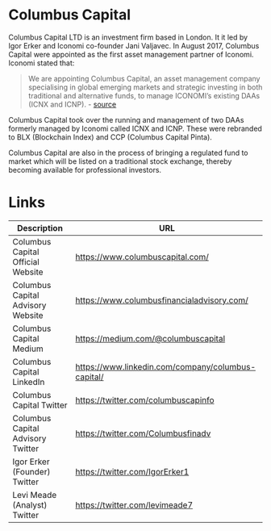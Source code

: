# Columbus Capital
Columbus Capital LTD is an investment firm based in London. It it led by Igor Erker and Iconomi co-founder Jani Valjavec. In August 2017, Columbus Capital were appointed as the first asset management partner of Iconomi. Iconomi stated that:

> We are appointing Columbus Capital, an asset management company specialising in global emerging markets and strategic investing in both traditional and alternative funds, to manage ICONOMI’s existing DAAs (ICNX and ICNP). - [source](https://medium.com/iconominet/introducing-columbus-capital-iconomis-first-asset-management-partner-5c64c3bc6abf)

Columbus Capital took over the running and management of two DAAs formerly managed by Iconomi called ICNX and ICNP. These were rebranded to BLX (Blockchain Index) and CCP (Columbus Capital Pinta).  

Columbus Capital are also in the process of bringing a regulated fund to market which will be listed on a traditional stock exchange, thereby becoming available for professional investors.

# Links
Description | URL
---|---
Columbus Capital Official Website | https://www.columbuscapital.com/ 
Columbus Capital Advisory Website | https://www.columbusfinancialadvisory.com/
Columbus Capital Medium | https://medium.com/@columbuscapital
Columbus Capital LinkedIn | https://www.linkedin.com/company/columbus-capital/
Columbus Capital Twitter | https://twitter.com/columbuscapinfo
Columbus Capital Advisory Twitter | https://twitter.com/Columbusfinadv
Igor Erker (Founder) Twitter | https://twitter.com/IgorErker1
Levi Meade (Analyst) Twitter | https://twitter.com/levimeade7
